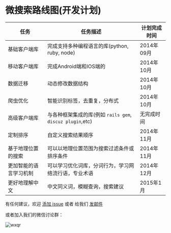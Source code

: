 微搜索路线图(开发计划)
=======

| 任务    | 任务描述    | 计划完成时间 |
| ------ | ------ | ------------------------------------------------------ |
| 基础客户端库  | 完成支持多种编程语言的库(python, ruby, node) | 2014年09月 |
| 移动客户端库  | 完成Android端和IOS端的 | 2014年10月 |
| 数据迁移 | 动态修改数据结构 | 2014年10月 |
| 爬虫优化 | 智能识别标签，去重复，分布式 | 2014年10月 |
| 高级客户端库 | 与各种框架集成的库(例如 `rails gem`, `discuz plugin`,etc) | 无完成时间 |
| 定制排序 | 自定义搜索结果顺序 | 2014年11月 |
| 基于地理位置的搜索 | 可以以地理位置范围为搜索过滤条件或排序条件 | 2014年11月 |
| 更加智能的语言学习机制 | 可以学习优化词库，分词行为，学习网络流行语，专业术语 | 2014年12月 |
| 更好地理解中文 | 中文同义词，模糊查询，搜索建议 | 2015年1月 |

有任何建议，欢迎 [添加 issue](https://github.com/tinysou/roadmap/issues/new) 或者 给我们 [发邮件](mailto:support@tinysou.com)

或者加入我们的微信讨论群：

![wxqr](http://blog.tinysou.com/images/qrcode_wx-44f6821b.png)
